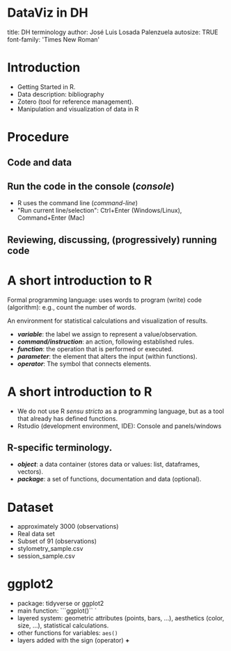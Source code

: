 DataViz in DH 
=============================================================
title: DH terminology 
author: José Luis Losada Palenzuela 
autosize: TRUE 
font-family: 'Times New Roman' 

Introduction 
======================================================== 

- Getting Started in R. 
- Data description: bibliography 
- Zotero (tool for reference management). 
- Manipulation and visualization of data in R

Procedure 
========================================================

## Code and data

## Run the code in the console (_console_) 
  - R uses the command line (_command-line_) 
  - "Run current line/selection": Ctrl+Enter (Windows/Linux), Command+Enter (Mac) 

## Reviewing, discussing, (progressively) running code 
  
A short introduction to R 
==================================================================== 

Formal programming language: uses words to program (write) code (algorithm): e.g., count the number of words. 

An environment for statistical calculations and visualization of results. 

- **_variable_**: the label we assign to represent a value/observation.
- **_command/instruction_**: an action, following established rules.
- **_function_**: the operation that is performed or executed. 
- **_parameter_**: the element that alters the input (within functions).
- **_operator_**: The symbol that connects elements.

A short introduction to R 
================================================================================
- We do not use R _sensu stricto_ as a programming language, but as a tool that already has defined functions. 
- Rstudio (development environment, IDE): Console and panels/windows 

## R-specific terminology. 

- **_object_**: a data container (stores data or values: list, dataframes, vectors). 
- **_package_**: a set of functions, documentation and data (optional). 

Dataset
====================

- approximately 3000 (observations) 
- Real data set
- Subset of 91 (observations)
- stylometry_sample.csv 
- session_sample.csv

ggplot2 
======================================================== 

- package: tidyverse or ggplot2 
- main function: ```ggplot()`` ` 
- layered system: geometric attributes (points, bars, ...), aesthetics (color, size, ...), statistical calculations. 
- other functions for variables: ```aes()``` 
- layers added with the sign (operator) **+**


   
